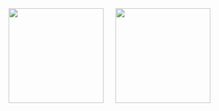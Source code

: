 <div align="center">
  <img height="190" src="https://github-readme-stats.vercel.app/api?username=victorrossh&show_icons=true&include_all_commits=true&theme=dark&hide_border=true" style="margin-right: 10px;" />
  <img height="190" src="https://github-readme-stats.vercel.app/api/top-langs/?username=victorrossh&layout=compact&theme=dark&hide_border=true" style="margin-left: 10px;" />
</div>

